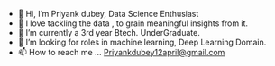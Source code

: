 - 👋 Hi, I’m Priyank dubey, Data Science Enthusiast
- 👀 I love tackling the data , to grain meaningful insights from it.
- 🌱 I’m currently a 3rd year Btech. UnderGraduate.
- 💞️ I’m looking for roles in machine learning, Deep Learning Domain.
- 📫 How to reach me ... Priyankdubey12april@gmail.com

<!---
priyank1204/priyank1204 is a ✨ special ✨ repository because its `README.md` (this file) appears on your GitHub profile.
You can click the Preview link to take a look at your changes.
--->
